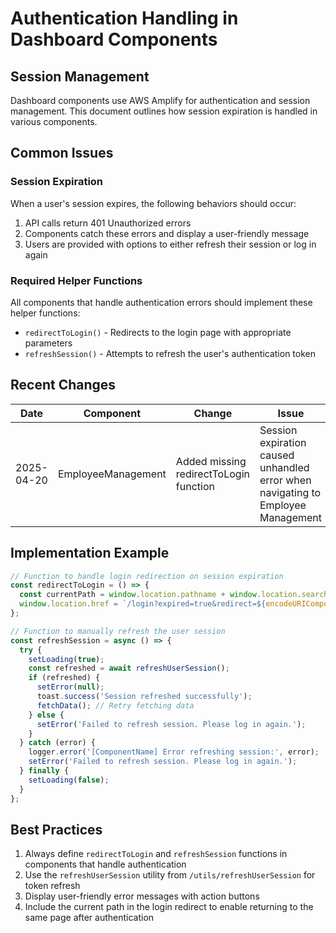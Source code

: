 # Authentication Handling in Dashboard Components

## Session Management

Dashboard components use AWS Amplify for authentication and session management. This document outlines how session expiration is handled in various components.

## Common Issues

### Session Expiration

When a user's session expires, the following behaviors should occur:

1. API calls return 401 Unauthorized errors
2. Components catch these errors and display a user-friendly message
3. Users are provided with options to either refresh their session or log in again

### Required Helper Functions

All components that handle authentication errors should implement these helper functions:

- `redirectToLogin()` - Redirects to the login page with appropriate parameters
- `refreshSession()` - Attempts to refresh the user's authentication token

## Recent Changes

| Date | Component | Change | Issue |
|------|-----------|--------|-------|
| 2025-04-20 | EmployeeManagement | Added missing redirectToLogin function | Session expiration caused unhandled error when navigating to Employee Management |

## Implementation Example

```javascript
// Function to handle login redirection on session expiration
const redirectToLogin = () => {
  const currentPath = window.location.pathname + window.location.search;
  window.location.href = `/login?expired=true&redirect=${encodeURIComponent(currentPath)}`;
};

// Function to manually refresh the user session
const refreshSession = async () => {
  try {
    setLoading(true);
    const refreshed = await refreshUserSession();
    if (refreshed) {
      setError(null);
      toast.success('Session refreshed successfully');
      fetchData(); // Retry fetching data
    } else {
      setError('Failed to refresh session. Please log in again.');
    }
  } catch (error) {
    logger.error('[ComponentName] Error refreshing session:', error);
    setError('Failed to refresh session. Please log in again.');
  } finally {
    setLoading(false);
  }
};
```

## Best Practices

1. Always define `redirectToLogin` and `refreshSession` functions in components that handle authentication
2. Use the `refreshUserSession` utility from `/utils/refreshUserSession` for token refresh
3. Display user-friendly error messages with action buttons
4. Include the current path in the login redirect to enable returning to the same page after authentication 